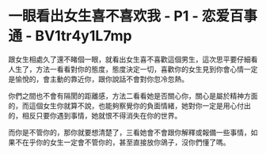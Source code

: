 # 一眼看出女生喜不喜欢我 - P1 - 恋爱百事通 - BV1tr4y1L7mp

跟女生相處久了還不睹個一眼，就看出女生喜不喜歡這個男生，這次思平要仔細看人生了，方法一看看對你的態度，態度決定一切，喜歡你的女生見到你會心情一定是愉悅的，會主動的靠近你，跟你說話不會對你忽冷忽熱。

你們之間也不會有隔閡的距離感，方法二看看她是否關心你，關心是屬於精神方面的，而這個女生你就算不說，也能夠察覺你的負面情緒，她對你一定是用心付出的，相反只要你遇到事情，她就恨不得消失在你的世界。

而你是不管你的，那你就要想清楚了，三看她會不會跟你解釋或報備一些事情，如果不在乎你的女生一定會不管你的，甚至直接放你鴿子，沒你們懂了嗎。

